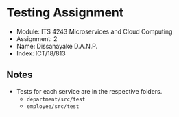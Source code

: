 # Testing Assignment

- Module: ITS 4243 Microservices and Cloud Computing
- Assignment: 2
- Name: Dissanayake D.A.N.P.
- Index: ICT/18/813


## Notes
- Tests for each service are in the respective folders.
  - ``department/src/test``
  - ``employee/src/test``

